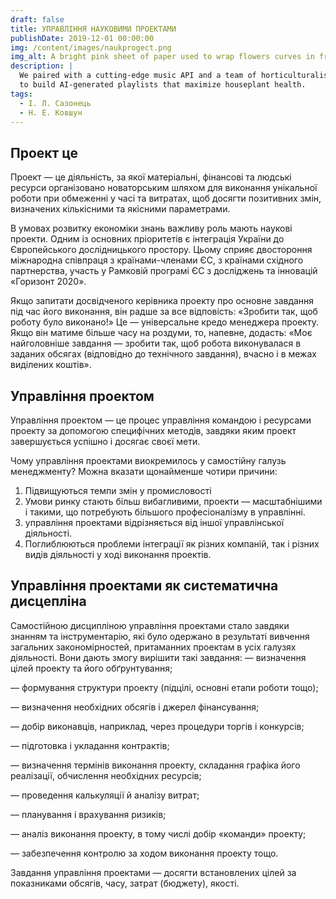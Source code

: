```yaml
---
draft: false
title: УПРАВЛІННЯ НАУКОВИМИ ПРОЕКТАМИ
publishDate: 2019-12-01 00:00:00
img: /content/images/naukprogect.png
img_alt: A bright pink sheet of paper used to wrap flowers curves in front of rich blue background
description: |
  We paired with a cutting-edge music API and a team of horticulturalists
  to build AI-generated playlists that maximize houseplant health.
tags:
  - І. Л. Сазонець
  - Н. Е. Ковшун
---
```


## Проект це
Проект — це
діяльність, за якої матеріальні, фінансові та людські ресурси
організовано новаторським шляхом для виконання унікальної
роботи при обмеженні у часі та витратах, щоб досягти позитивних
змін, визначених кількісними та якісними параметрами.

  В умовах розвитку економіки знань важливу роль мають наукові
проекти. Одним із основних пріоритетів є інтеграція України до
Європейського дослідницького простору. Цьому сприяє двостороння
міжнародна співпраця з країнами-членами ЄС, з країнами східного 
партнерства, участь у Рамковій програмі ЄС з досліджень та інновацій
«Горизонт 2020».

  Якщо запитати досвідченого керівника проекту про основне
завдання під час його виконання, він радше за все відповість: «Зробити
так, щоб роботу було виконано!» Це — універсальне кредо менеджера
проекту. Якщо він матиме більше часу на роздуми, то, напевне, додасть:
«Моє найголовніше завдання — зробити так, щоб робота виконувалася в
заданих обсягах (відповідно до технічного завдання), вчасно і в межах
виділених коштів».

## Управління проектом
Управління проектом — це процес управління
командою і ресурсами проекту за допомогою специфічних методів,
завдяки яким проект завершується успішно і досягає своєї мети.

Чому управління проектами виокремилось у самостійну галузь
менеджменту? Можна вказати щонайменше чотири причини:
1. Підвищуються темпи змін у промисловості
2. Умови ринку стають більш вибагливими, проекти —
масштабнішими і такими, що потребують більшого
професіоналізму в управлінні.
3. управління проектами відрізняється від іншої управлінської діяльності.
4. Поглиблюються проблеми інтеграції як різних компаній, так
і різних видів діяльності у ході виконання проектів.

## Управління проектами як систематична дисцепліна
Самостійною дисципліною управління проектами стало
завдяки знанням та інструментарію, які було одержано в результаті
вивчення загальних закономірностей, притаманних проектам в усіх
галузях діяльності. Вони дають змогу вирішити такі завдання:
― визначення цілей проекту та його обґрунтування;

― формування структури проекту (підцілі, основні етапи роботи
тощо);

― визначення необхідних обсягів і джерел фінансування;

― добір виконавців, наприклад, через процедури торгів і
конкурсів;

― підготовка і укладання контрактів;

― визначення термінів виконання проекту, складання графіка його
реалізації, обчислення необхідних ресурсів;

― проведення калькуляції й аналізу витрат;

― планування і врахування ризиків;

― аналіз виконання проекту, в тому числі добір «команди»
проекту;

― забезпечення контролю за ходом виконання проекту тощо.

Завдання управління проектами — досягти встановлених цілей за
показниками обсягів, часу, затрат (бюджету), якості.